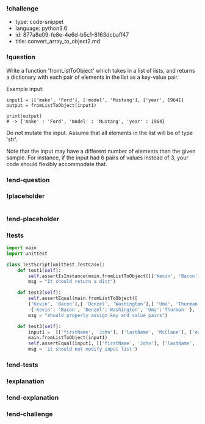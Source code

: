 ### !challenge

* type: code-snippet
* language: python3.6
* id: 877a8e09-fe8e-4e6d-b5c1-8163dcbaff47
* title: convert_array_to_object2.md

### !question

Write a function 'fromListToObject' which takes in a list of lists, and returns a dictionary with each pair of elements in the list as a key-value pair.

Example input:
```
input1 = [['make', 'Ford'], ['model', 'Mustang'], ['year', 1964]]
output = fromListToObject(input1)

print(output)  
# -> {'make' : 'Ford', 'model' : 'Mustang', 'year' : 1964}

```

Do not mutate the input. Assume that all elements in the list will be of type 'str'.

Note that the input may have a different number of elements than the given sample.
For instance, if the input had 6 pairs of values instead of 3, your code should flexibly accommodate that.

### !end-question

### !placeholder

```python

```

### !end-placeholder

### !tests

```python
import main
import unittest

class TestScript(unittest.TestCase):
    def test1(self):
        self.assertIsInstance(main.fromListToObject([['Kevin', 'Bacon']]),dict,
        msg = "It should return a dict")

    def test2(self):
        self.assertEqual(main.fromListToObject([
        ['Kevin', 'Bacon'],[ 'Denzel', 'Washington'],[ 'Uma', 'Thurman']]),
         {'Kevin': 'Bacon', 'Denzel':'Washington', 'Uma':'Thurman' },
        msg = "should properly assign key and value pairs")    

    def test3(self):
        input1 =  [['firstName', 'John'], ['lastName', 'McClane'], ['occupation', 'law enforcement'], ['spouse', 'Holly Gennaro McClane']]
        main.fromListToObject(input1)
        self.assertEqual(input1, [['firstName', 'John'], ['lastName', 'McClane'], ['occupation', 'law enforcement'], ['spouse', 'Holly Gennaro McClane']],
        msg = 'it should not modify input list')

```

### !end-tests

### !explanation

### !end-explanation

### !end-challenge
